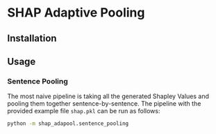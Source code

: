 # SHAP Adaptive Pooling

## Installation

## Usage

### Sentence Pooling

The most naive pipeline is taking all the generated Shapley Values and pooling them together sentence-by-sentence. The pipeline with the provided example file `shap.pkl` can be run as follows:

```bash
python -m shap_adapool.sentence_pooling
```
